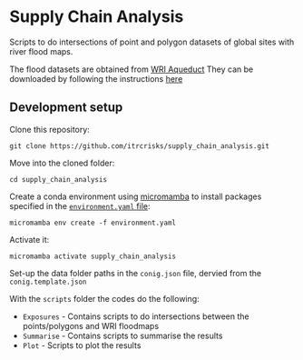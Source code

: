 # Supply Chain Analysis

Scripts to do intersections of point and polygon datasets of global sites with river flood maps.

The flood datasets are obtained from [WRI Aqueduct](https://www.wri.org/data/aqueduct-floods-hazard-maps)
They can be downloaded by following the instructions [here](https://github.com/nismod/aqueduct)

## Development setup

Clone this repository:

    git clone https://github.com/itrcrisks/supply_chain_analysis.git

Move into the cloned folder:

    cd supply_chain_analysis

Create a conda environment using
[micromamba](https://mamba.readthedocs.io/en/latest/user_guide/micromamba.html)
to install packages specified in the [`environment.yaml`
file](https://conda.io/projects/conda/en/latest/user-guide/tasks/manage-environments.html#create-env-file-manually):

    micromamba env create -f environment.yaml

Activate it:

    micromamba activate supply_chain_analysis

Set-up the data folder paths in the `conig.json` file, dervied from the `conig.template.json` 

With the `scripts` folder the codes do the following:
- `Exposures` - Contains scripts to do intersections between the points/polygons and WRI floodmaps
- `Summarise` - Contains scripts to summarise the results
- `Plot` - Scripts to plot the results  


